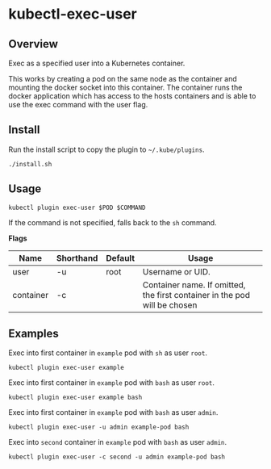 # kubectl-exec-user

## Overview

Exec as a specified user into a Kubernetes container.

This works by creating a pod on the same node as the container and mounting the docker socket into this container. The container runs the docker application which has access to the hosts containers and is able to use the exec command with the user flag.

## Install

Run the install script to copy the plugin to `~/.kube/plugins`.

```
./install.sh
```

## Usage

```
kubectl plugin exec-user $POD $COMMAND
```

If the command is not specified, falls back to the `sh` command.

**Flags**

| Name      | Shorthand | Default | Usage                                                                     |
|-----------|-----------|---------|---------------------------------------------------------------------------|
| user      | -u        | root    | Username or UID.                                                          |
| container | -c        |         | Container name. If omitted, the first container in the pod will be chosen |

## Examples

Exec into first container in `example` pod with `sh` as user `root`.
```
kubectl plugin exec-user example
```

Exec into first container in `example` pod with `bash` as user `root`.
```
kubectl plugin exec-user example bash
```

Exec into first container in `example` pod with `bash` as user `admin`.
```
kubectl plugin exec-user -u admin example-pod bash
```

Exec into `second` container in `example` pod with `bash` as user `admin`.
```
kubectl plugin exec-user -c second -u admin example-pod bash
```

